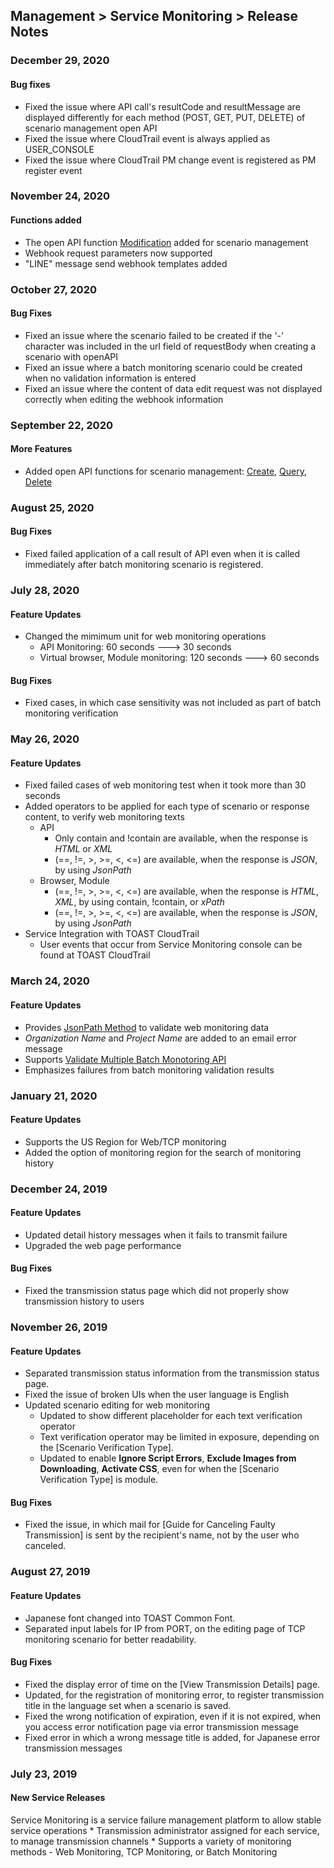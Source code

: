 ## Management > Service Monitoring > Release Notes

### December 29, 2020

#### Bug fixes

* Fixed the issue where API call's resultCode and resultMessage are displayed differently for each method (POST, GET, PUT, DELETE) of scenario management open API
* Fixed the issue where CloudTrail event is always applied as USER_CONSOLE
* Fixed the issue where CloudTrail PM change event is registered as PM register event


###  November 24, 2020

####  Functions added
*  The open API function [Modification](/Management/Service%20Monitoring/ko/api-guide/#_8) added for scenario management
*  Webhook request parameters now supported
*  "LINE" message send webhook templates added


### October 27, 2020

#### Bug Fixes
* Fixed an issue where the scenario failed to be created if the '-' character was included in the url field of requestBody when creating a scenario with openAPI
* Fixed an issue where a batch monitoring scenario could be created when no validation information is entered
* Fixed an issue where the content of data edit request was not displayed correctly when editing the webhook information


### September 22, 2020

#### More Features
* Added open API functions for scenario management: [Create](/Management/Service%20Monitoring/ko/api-guide/#_8), [Query](/Management/Service%20Monitoring/ko/api-guide/#_19), [Delete](/Management/Service%20Monitoring/ko/api-guide/#_25)

### August 25, 2020

#### Bug Fixes
* Fixed failed application of a call result of API even when it is called immediately after batch monitoring scenario is registered. 

### July 28, 2020

#### Feature Updates 
* Changed the mimimum unit for web monitoring operations
  * API Monitoring: 60 seconds ---> 30 seconds 
  * Virtual browser, Module monitoring: 120 seconds ---> 60 seconds

#### Bug Fixes
* Fixed cases, in which case sensitivity was not included as part of batch monitoring verification  

### May 26, 2020 

#### Feature Updates 
* Fixed failed cases of web monitoring test when it took more than 30 seconds 
* Added operators to be applied for each type of scenario or response content, to verify web monitoring texts
  * API
    * Only contain and !contain are available, when the response is _HTML_ or _XML_  
    * (==, !=, >, >=, <, <=) are available, when the response is _JSON_, by using _JsonPath_ 
  * Browser, Module
    * (==, !=, >, >=, <, <=) are available, when the response is _HTML_, _XML_, by using contain, !contain, or _xPath_
    * (==, !=, >, >=, <, <=) are available, when the response is _JSON_, by using _JsonPath_
* Service Integration with TOAST CloudTrail 
  * User events that occur from Service Monitoring console can be found at TOAST CloudTrail 


### March 24, 2020

#### Feature Updates 
* Provides [JsonPath Method](/ko/Management/Service%20Monitoring/ko/console-guide/#_9) to validate web monitoring data
* _Organization Name_ and _Project Name_ are added to an email error message
* Supports [Validate Multiple Batch Monotoring API](/ko/Management/Service%20Monitoring/ko/api-guide/) 
* Emphasizes failures from batch monitoring validation results 

### January 21, 2020

#### Feature Updates
* Supports the US Region for Web/TCP monitoring 
* Added the option of monitoring region for the search of monitoring history

### December 24, 2019

#### Feature Updates
* Updated detail history messages when it fails to transmit failure 
* Upgraded the web page performance

#### Bug Fixes
* Fixed the transmission status page which did not properly show transmission history to users 

### November 26, 2019

#### Feature Updates
* Separated transmission status information from the transmission status page. 
* Fixed the issue of broken UIs when the user language is English 
* Updated scenario editing for web monitoring 
  * Updated to show different placeholder for each text verification operator 
  * Text verification operator may be limited in exposure, depending on the [Scenario Verification Type].
  * Updated to enable **Ignore Script Errors**, **Exclude Images from Downloading**, **Activate CSS**, even for when the [Scenario Verification Type] is module. 

#### Bug Fixes  
* Fixed the issue, in which mail for [Guide for Canceling Faulty Transmission] is sent by the recipient's name, not by the user who canceled.


### August 27, 2019

#### Feature Updates
* Japanese font changed into TOAST Common Font.
* Separated input labels for IP from PORT, on the editing page of TCP monitoring scenario for better readability.

#### Bug Fixes
* Fixed the display error of time on the [View Transmission Details] page.
* Updated, for the registration of monitoring error, to register transmission title in the language set when a scenario is saved.
* Fixed the wrong notification of expiration, even if it is not expired, when you access error notification page via error transmission message
* Fixed error in which a wrong message title is added, for Japanese error transmission messages

### July 23, 2019

#### New Service Releases
Service Monitoring is a service failure management platform to allow stable service operations
	* Transmission administrator assigned for each service, to manage transmission channels
	* Supports a variety of monitoring methods - Web Monitoring, TCP Monitoring, or Batch Monitoring
